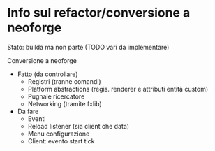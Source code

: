 # Info sul refactor/conversione a neoforge

Stato: builda ma non parte (TODO vari da implementare)

Conversione a neoforge
- Fatto (da controllare)
    - Registri (tranne comandi)
    - Platform abstractions (regis. renderer e attributi entità custom)
    - Pugnale ricercatore
    - Networking (tramite fxlib)
- Da fare
    - Eventi
    - Reload listener (sia client che data)
    - Menu configurazione
    - Client: evento start tick